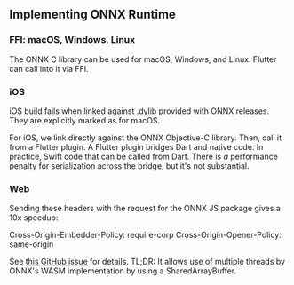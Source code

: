 ## Implementing ONNX Runtime

### FFI: macOS, Windows, Linux
The ONNX C library can be used for macOS, Windows, and Linux.
Flutter can call into it via FFI.

### iOS
iOS build fails when linked against .dylib provided with ONNX releases. They are explicitly marked as for macOS. 

For iOS, we link directly against the ONNX Objective-C library. Then, call it from a Flutter plugin. A Flutter plugin bridges Dart and native code. In practice, Swift code that can be called from Dart. There is _a_ performance penalty for serialization across the bridge, but it's not substantial.

### Web
Sending these headers with the request for the ONNX JS package gives a 10x speedup:

  Cross-Origin-Embedder-Policy: require-corp
  Cross-Origin-Opener-Policy: same-origin

See [this GitHub issue](https://github.com/nagadomi/nunif/issues/34) for details. TL;DR: It allows use of multiple threads by ONNX's WASM implementation by using a SharedArrayBuffer.